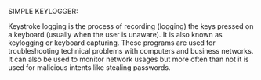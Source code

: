 SIMPLE KEYLOGGER:

Keystroke logging is the process of recording (logging) the keys pressed on a keyboard (usually when the user is unaware). It is also known as keylogging or keyboard capturing.
These programs are used for troubleshooting technical problems with computers and business networks. It can also be used to monitor network usages but more often than not it is used for malicious intents like stealing passwords.
